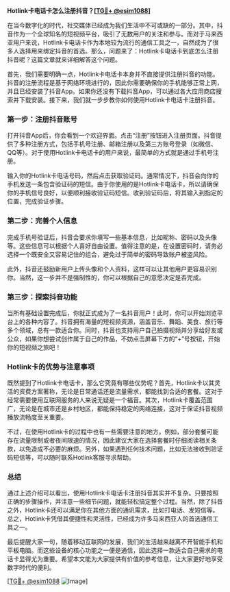 **Hotlink卡电话卡怎么注册抖音？[[TG💪+ @esim1088](https://t.me/s/esim1088)]**

在当今数字化的时代，社交媒体已经成为我们生活中不可或缺的一部分。其中，抖音作为一个全球知名的短视频平台，吸引了无数用户的关注和参与。而对于马来西亚用户来说，Hotlink卡电话卡作为本地较为流行的通信工具之一，自然成为了很多人选择用来绑定抖音的首选。那么，问题来了：Hotlink卡电话卡到底怎么注册抖音呢？这篇文章就来详细解答这个问题。

首先，我们需要明确一点，Hotlink卡电话卡本身并不直接提供注册抖音的功能。抖音的注册流程是基于网络环境进行的，因此你需要确保你的手机能够正常上网，并且已经安装了抖音App。如果你还没有下载抖音App，可以通过各大应用商店搜索并下载安装。接下来，我们就一步步教你如何使用Hotlink卡电话卡注册抖音。

### 第一步：注册抖音账号

打开抖音App后，你会看到一个欢迎界面。点击“注册”按钮进入注册页面。抖音提供了多种注册方式，包括手机号注册、邮箱注册以及第三方账号登录（如微信、QQ等）。对于使用Hotlink卡电话卡的用户来说，最简单的方式就是通过手机号注册。

输入你的Hotlink卡电话号码，然后点击获取验证码。通常情况下，抖音会向你的手机发送一条包含验证码的短信。由于你使用的是Hotlink卡电话卡，所以请确保你的手机信号良好，以便顺利接收验证码短信。收到验证码后，将其输入到指定的位置，完成验证步骤。

### 第二步：完善个人信息

完成手机号验证后，抖音会要求你填写一些基本信息，比如昵称、密码以及头像等。这些信息可以根据个人喜好自由设置。值得注意的是，在设置密码时，请务必选择一个既安全又容易记住的组合，避免过于简单的密码导致账户被盗风险。

此外，抖音还鼓励新用户上传头像和个人资料，这样可以让其他用户更容易识别你。当然，这一步并不是强制性的，你可以根据自己的意愿决定是否完成。

### 第三步：探索抖音功能

当所有基础设置完成后，你就正式成为了一名抖音用户！此时，你可以开始浏览平台上的各种内容了。抖音拥有海量的短视频资源，涵盖音乐、舞蹈、美食、旅行等多个领域，总有一款适合你。同时，抖音也支持用户自己拍摄视频并分享给好友或公众，如果你想尝试创作属于自己的作品，不妨点击屏幕下方的“+”号按钮，开始你的短视频之旅吧！

### Hotlink卡的优势与注意事项

既然提到了Hotlink卡电话卡，那么它究竟有哪些优势呢？首先，Hotlink卡以其灵活的资费方案著称，无论是日常通话还是流量需求，都能找到合适的套餐。这对于经常需要使用互联网服务的人来说无疑是一个福音。其次，Hotlink卡覆盖范围广，无论是在城市还是乡村地区，都能保持稳定的网络连接，这对于保证抖音视频播放流畅度至关重要。

不过，在使用Hotlink卡的过程中也有一些需要注意的地方。例如，部分套餐可能存在流量限制或者夜间限速的情况，因此建议大家在选择套餐时仔细阅读相关条款，以免造成不必要的麻烦。另外，如果遇到任何技术问题，比如无法接收到验证码短信等，可以随时联系Hotlink客服寻求帮助。

### 总结

通过上述介绍可以看出，使用Hotlink卡电话卡注册抖音其实并不复杂。只要按照正确的步骤操作，并注意一些细节问题，就能轻松搞定整个过程。当然，除了抖音之外，Hotlink卡还可以满足你在其他方面的通讯需求，比如打电话、发短信等。总之，Hotlink卡凭借其便捷性和灵活性，已经成为许多马来西亚人的首选通信工具之一。

最后提醒大家一句，随着移动互联网的发展，我们的生活越来越离不开智能手机和平板电脑。而这些设备的核心功能之一便是通信，因此选择一款适合自己需求的电话卡显得尤为重要。希望本文能为大家提供有价值的参考信息，让大家更好地享受数字时代的便利。

[[TG💪+ @esim1088](https://t.me/s/esim1088) ![Image](https://i.postimg.cc/4NQfJmqS/Snipaste-2025-05-13-00-14-12.png)]
